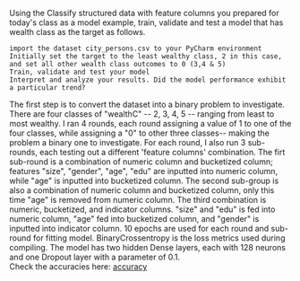 Using the Classify structured data with feature columns you prepared for today's class as a model example, train, validate and test a model that has wealth class as the target as follows.

    import the dataset city_persons.csv to your PyCharm environment
    Initially set the target to the least wealthy class, 2 in this case, and set all other wealth class outcomes to 0 (3,4 & 5)
    Train, validate and test your model
    Interpret and analyze your results. Did the model performance exhibit a particular trend?


The first step is to convert the dataset into a binary problem to investigate.  There are four classes of
"wealthC" -- 2, 3, 4, 5 -- ranging from least to most wealthy.  I ran 4 rounds, each round assigning a value of 1 to
one of the four classes, while assigning a "0" to other three classes-- making the problem a binary one to investigate.
For each round, I also run 3 sub-rounds, each testing out a different 'feature columns' combination.  The firt sub-round
is a combination of numeric column and bucketized column; features "size", "gender", "age", "edu" are inputted into numeric column,
while "age" is inputted into bucketized column.  The second sub-group is also a combination of numeric column and bucketized column, only
this time "age" is removed from numeric column.  The third combination is numeric, bucketized, and indicator columns.  "size" and "edu"
is fed into numeric column, "age" fed into bucketized column, and "gender" is inputted into indicator column.
10 epochs are used for each round and sub-round for fitting model.  BinaryCrossentropy is the loss metrics used during compiling.
The model has two hidden Dense layers, each with 128 neurons and one Dropout layer with a parameter of 0.1.  
Check the accuracies here: [accuracy](week3/wed3_images.md)